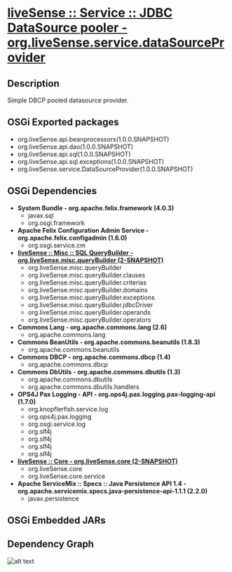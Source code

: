 # [liveSense :: Service :: JDBC DataSource pooler - org.liveSense.service.dataSourceProvider](http://github.com/liveSense/org.liveSense.service.dataSourceProvider)

## Description
Simple DBCP pooled datasource provider.

## OSGi Exported packages
* org.liveSense.api.beanprocessors(1.0.0.SNAPSHOT)
* org.liveSense.api.dao(1.0.0.SNAPSHOT)
* org.liveSense.api.sql(1.0.0.SNAPSHOT)
* org.liveSense.api.sql.exceptions(1.0.0.SNAPSHOT)
* org.liveSense.service.DataSourceProvider(1.0.0.SNAPSHOT)

## OSGi Dependencies
* __System Bundle - org.apache.felix.framework (4.0.3)__
	* javax.sql
	* org.osgi.framework
* __Apache Felix Configuration Admin Service - org.apache.felix.configadmin (1.6.0)__
	* org.osgi.service.cm
* __[liveSense :: Misc :: SQL QueryBuilder - org.liveSense.misc.queryBuilder (2-SNAPSHOT)](http://github.com/liveSense/org.liveSense.misc.queryBuilder)__
	* org.liveSense.misc.queryBuilder
	* org.liveSense.misc.queryBuilder.clauses
	* org.liveSense.misc.queryBuilder.criterias
	* org.liveSense.misc.queryBuilder.domains
	* org.liveSense.misc.queryBuilder.exceptions
	* org.liveSense.misc.queryBuilder.jdbcDriver
	* org.liveSense.misc.queryBuilder.operands
	* org.liveSense.misc.queryBuilder.operators
* __Commons Lang - org.apache.commons.lang (2.6)__
	* org.apache.commons.lang
* __Commons BeanUtils - org.apache.commons.beanutils (1.8.3)__
	* org.apache.commons.beanutils
* __Commons DBCP - org.apache.commons.dbcp (1.4)__
	* org.apache.commons.dbcp
* __Commons DbUtils - org.apache.commons.dbutils (1.3)__
	* org.apache.commons.dbutils
	* org.apache.commons.dbutils.handlers
* __OPS4J Pax Logging - API - org.ops4j.pax.logging.pax-logging-api (1.7.0)__
	* org.knopflerfish.service.log
	* org.ops4j.pax.logging
	* org.osgi.service.log
	* org.slf4j
	* org.slf4j
	* org.slf4j
	* org.slf4j
* __[liveSense :: Core - org.liveSense.core (2-SNAPSHOT)](http://github.com/liveSense/org.liveSense.core)__
	* org.liveSense.core
	* org.liveSense.core.service
* __Apache ServiceMix :: Specs :: Java Persistence API 1.4 - org.apache.servicemix.specs.java-persistence-api-1.1.1 (2.2.0)__
	* javax.persistence

## OSGi Embedded JARs

## Dependency Graph
![alt text](http://raw.github.com.everydayimmirror.in/liveSense/org.liveSense.service.dataSourceProvider/master/osgidependencies.svg "")